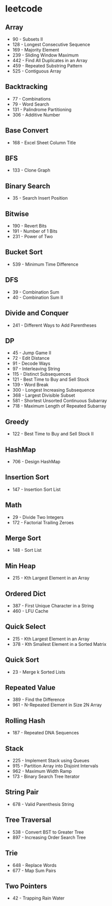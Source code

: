 # leetcode

## Array
* 90 - Subsets II
* 128 - Longest Consecutive Sequence
* 169 - Majority Element
* 239 - Sliding Window Maximum
* 442 - Find All Duplicates in an Array
* 459 - Repeated Substring Pattern
* 525 - Contiguous Array

## Backtracking
* 77 - Combinations
* 79 - Word Search
* 131 - Palindrome Partitioning
* 306 - Additive Number

## Base Convert
* 168 - Excel Sheet Column Title

## BFS
* 133 - Clone Graph

## Binary Search
* 35 - Search Insert Position

## Bitwise
* 190 - Revert Bits
* 191 - Number of 1 Bits
* 231 - Power of Two

## Bucket Sort
* 539 - Minimum Time Difference

## DFS
* 39 - Combination Sum
* 40 - Combination Sum II

## Divide and Conquer
* 241 - Different Ways to Add Parentheses

## DP
* 45 - Jump Game II
* 72 - Edit Distance
* 91 - Decode Ways
* 97 - Interleaving String
* 115 - Distinct Subsequences
* 121 - Best Time to Buy and Sell Stock
* 139 - Word Break
* 300 - Longest Increasing Subsequence
* 368 - Largest Divisible Subset
* 581 - Shortest Unsorted Continuous Subarray
* 718 - Maximum Length of Repeated Subarray

## Greedy
* 122 - Best Time to Buy and Sell Stock II

## HashMap
* 706 - Design HashMap

## Insertion Sort
* 147 - Insertion Sort List

## Math
* 29 - Divide Two Integers
* 172 - Factorial Trailing Zeroes

## Merge Sort
* 148 - Sort List

## Min Heap
* 215 - Kth Largest Element in an Array

## Ordered Dict
* 387 - First Unique Character in a String
* 460 - LFU Cache

## Quick Select
* 215 - Kth Largest Element in an Array
* 378 - Kth Smallest Element in a Sorted Matrix

## Quick Sort
* 23 - Merge k Sorted Lists

## Repeated Value
* 389 - Find the Difference
* 961 - N-Repeated Element in Size 2N Array

## Rolling Hash
* 187 - Repeated DNA Sequences

## Stack
* 225 - Implement Stack using Queues
* 915 - Partition Array into Disjoint Intervals
* 962 - Maximum Width Ramp
* 173 - Binary Search Tree Iterator

## String Pair
* 678 - Valid Parenthesis String

## Tree Traversal
* 538 - Convert BST to Greater Tree
* 897 - Increasing Order Search Tree

## Trie
* 648 - Replace Words
* 677 - Map Sum Pairs

## Two Pointers
* 42 - Trapping Rain Water
